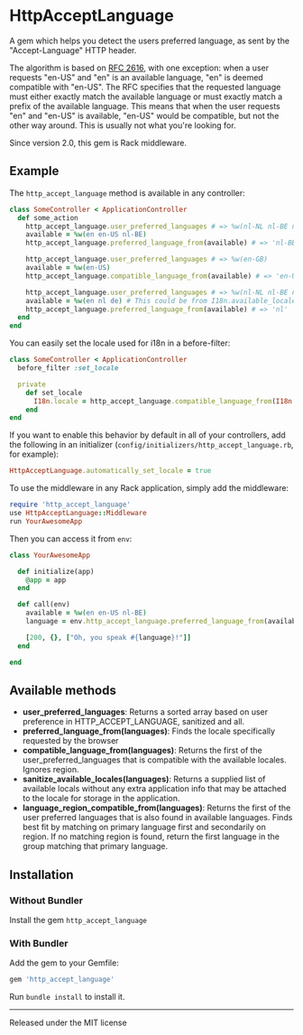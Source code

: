 # HttpAcceptLanguage

A gem which helps you detect the users preferred language, as sent by the "Accept-Language" HTTP header.

The algorithm is based on [RFC 2616](http://www.w3.org/Protocols/rfc2616/rfc2616-sec14.html), with one exception:
when a user requests "en-US" and "en" is an available language, "en" is deemed compatible with "en-US".
The RFC specifies that the requested language must either exactly match the available language or must exactly match a prefix of the available language. This means that when the user requests "en" and "en-US" is available, "en-US" would be compatible, but not the other way around. This is usually not what you're looking for.

Since version 2.0, this gem is Rack middleware.

## Example

The `http_accept_language` method is available in any controller:

```ruby
class SomeController < ApplicationController
  def some_action
    http_accept_language.user_preferred_languages # => %w(nl-NL nl-BE nl en-US en)
    available = %w(en en-US nl-BE)
    http_accept_language.preferred_language_from(available) # => 'nl-BE'

    http_accept_language.user_preferred_languages # => %w(en-GB)
    available = %w(en-US)
    http_accept_language.compatible_language_from(available) # => 'en-US'

    http_accept_language.user_preferred_languages # => %w(nl-NL nl-BE nl en-US en)
    available = %w(en nl de) # This could be from I18n.available_locales
    http_accept_language.preferred_language_from(available) # => 'nl'
  end
end
```

You can easily set the locale used for i18n in a before-filter:

```ruby
class SomeController < ApplicationController
  before_filter :set_locale

  private
    def set_locale
      I18n.locale = http_accept_language.compatible_language_from(I18n.available_locales)
    end
end
```

If you want to enable this behavior by default in all of your controllers, add the following in an initializer (`config/initializers/http_accept_language.rb`, for example):

```ruby
HttpAcceptLanguage.automatically_set_locale = true
```

To use the middleware in any Rack application, simply add the middleware:

``` ruby
require 'http_accept_language'
use HttpAcceptLanguage::Middleware
run YourAwesomeApp
```

Then you can access it from `env`:

``` ruby
class YourAwesomeApp

  def initialize(app)
    @app = app
  end

  def call(env)
    available = %w(en en-US nl-BE)
    language = env.http_accept_language.preferred_language_from(available)

    [200, {}, ["Oh, you speak #{language}!"]]
  end

end
```

## Available methods

* **user_preferred_languages**:
  Returns a sorted array based on user preference in HTTP_ACCEPT_LANGUAGE, sanitized and all.
* **preferred_language_from(languages)**:
  Finds the locale specifically requested by the browser
* **compatible_language_from(languages)**:
  Returns the first of the user_preferred_languages that is compatible with the available locales.
  Ignores region.
* **sanitize_available_locales(languages)**:
  Returns a supplied list of available locals without any extra application info
  that may be attached to the locale for storage in the application.
* **language_region_compatible_from(languages)**:
  Returns the first of the user preferred languages that is
  also found in available languages.  Finds best fit by matching on
  primary language first and secondarily on region.  If no matching region is
  found, return the first language in the group matching that primary language.

## Installation

### Without Bundler

Install the gem `http_accept_language`

### With Bundler

Add the gem to your Gemfile:

``` ruby
gem 'http_accept_language'
```

Run `bundle install` to install it.

---

Released under the MIT license
